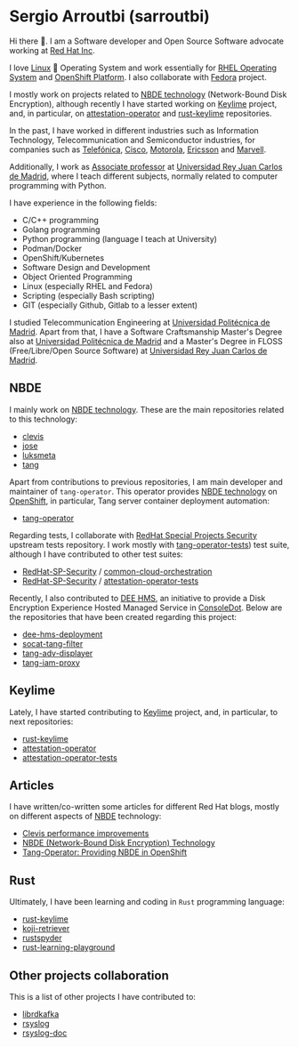 # Sergio Arroutbi (sarroutbi)

Hi there 👋. I am a Software developer and Open Source Software advocate working at [Red Hat Inc](https://www.redhat.com/).

I love [Linux](https://www.linuxfoundation.org/) 🐧 Operating System and work essentially for [RHEL Operating System](https://www.redhat.com/es/technologies/linux-platforms/enterprise-linux) and [OpenShift Platform](https://github.com/openshift). I also collaborate with [Fedora](https://fedoraproject.org/) project.

I mostly work on projects related to [NBDE technology](https://access.redhat.com/articles/6987053) (Network-Bound Disk Encryption), although recently I have started working on [Keylime](https://keylime.dev/) project, and, in particular, on [attestation-operator](https://github.com/keylime/attestation-operator) and [rust-keylime](https://github.com/keylime/rust-keylime) repositories.

In the past, I have worked in different industries such as Information Technology, Telecommunication and Semiconductor industries, for companies such as [Telefónica](https://telefonica.es), [Cisco](https://www.cisco.com), [Motorola](https://motorola.com), [Ericsson](https://ericsson.com) and [Marvell](https://www.marvell.com).

Additionally, I work as [Associate professor](https://gestion2.urjc.es/pdi/ver/sergio.arroutbi) at [Universidad Rey Juan Carlos de Madrid](https://www.urjc.es/), where I teach different subjects, normally related to computer programming with Python.

I have experience in the following fields:
* C/C++ programming
* Golang programming
* Python programming (language I teach at University)
* Podman/Docker
* OpenShift/Kubernetes
* Software Design and Development
* Object Oriented Programming
* Linux (especially RHEL and Fedora)
* Scripting (especially Bash scripting)
* GIT (especially Github, Gitlab to a lesser extent)

I studied Telecommunication Engineering at [Universidad Politécnica de Madrid](https://www.upm.es/). Apart from that, I have a Software Craftsmanship Master's Degree also at [Universidad Politécnica de Madrid](https://www.upm.es/) and a Master's Degree in FLOSS (Free/Libre/Open Source Software) at [Universidad Rey Juan Carlos de Madrid](https://www.urjc.es/).

## NBDE
I mainly work on [NBDE technology](https://access.redhat.com/articles/6987053). These are the main repositories related to this technology:
* [clevis](https://github.com/latchset/clevis)
* [jose](https://github.com/latchset/jose)
* [luksmeta](https://github.com/latchset/luksmeta)
* [tang](https://github.com/latchset/tang)

Apart from contributions to previous repositories, I am main developer and maintainer of `tang-operator`. This operator provides [NBDE technology](https://access.redhat.com/articles/6987053) on [OpenShift](https://www.redhat.com/en/technologies/cloud-computing/openshift), in particular, Tang server container deployment automation:
* [tang-operator](https://github.com/latchset/tang-operator)

Regarding tests, I collaborate with [RedHat Special Projects Security](https://github.com/RedHat-SP-Security/tests/commits?author=sarroutbi) upstream tests repository. I work mostly with [tang-operator-tests](https://github.com/RedHat-SP-Security/tang-operator-tests)) test suite, although I have contributed to other test suites:
* [RedHat-SP-Security](https://github.com/RedHat-SP-Security) / [common-cloud-orchestration](https://github.com/RedHat-SP-Security/common-cloud-orchestration)
* [RedHat-SP-Security](https://github.com/RedHat-SP-Security) / [attestation-operator-tests](https://github.com/RedHat-SP-Security/attestation-operator-tests)

Recently, I also contributed to [DEE HMS](https://github.com/dee-hms/), an initiative to provide a Disk Encryption Experience Hosted Managed Service in [ConsoleDot](https://github.com/RedHatInsights). Below are the repositories that have been created regarding this project:
* [dee-hms-deployment](https://github.com/dee-hms/dee-hms-deployment)
* [socat-tang-filter](https://github.com/dee-hms/socat-tang-filter)
* [tang-adv-displayer](https://github.com/dee-hms/tang-adv-displayer)
* [tang-iam-proxy](https://github.com/dee-hms/tang-iam-proxy)

## Keylime
Lately, I have started contributing to [Keylime](https://keylime.dev/) project, and, in particular, to next repositories:
* [rust-keylime](https://github.com/keylime/rust-keylime/pulls?q=is%3Apr+author%3Asarroutbi)
* [attestation-operator](https://github.com/keylime/attestation-operator/pulls?q=is%3Apr+author%3Asarroutbi)
* [attestation-operator-tests](https://github.com/RedHat-SP-Security/attestation-operator-tests/pulls?q=is%3Apr+author%3Asarroutbi)

## Articles
I have written/co-written some articles for different Red Hat blogs, mostly on different aspects of [NBDE](https://access.redhat.com/articles/6987053) technology:
* [Clevis performance improvements](https://www.redhat.com/en/blog/clevis-performance-improvements)
* [NBDE (Network-Bound Disk Encryption) Technology](https://access.redhat.com/articles/6987053)
* [Tang-Operator: Providing NBDE in OpenShift](https://cloud.redhat.com/blog/tang-operator-providing-nbde-in-openshift)

## Rust
Ultimately, I have been learning and coding in `Rust` programming language:
* [rust-keylime](https://github.com/keylime/rust-keylime/pulls?q=is%3Apr+author%3Asarroutbi)
* [koji-retriever](https://github.com/sarroutbi/koji-retriever)
* [rustspyder](https://github.com/sarroutbi/rustspyder)
* [rust-learning-playground](https://github.com/rust-learning-playground)

## Other projects collaboration
This is a list of other projects I have contributed to:
* [librdkafka](https://github.com/confluentinc/librdkafka/pulls?q=is%3Apr+author%3Asarroutbi+is%3Amerged)
* [rsyslog](https://github.com/rsyslog/rsyslog/pulls?q=is%3Apr+author%3Asarroutbi+is%3Amerged)
* [rsyslog-doc](https://github.com/rsyslog/rsyslog-doc/pulls?q=is%3Apr+is%3Amerged+author%3Asarroutbi)

<!--
**sarroutbi/sarroutbi** is a ✨ _special_ ✨ repository because its `README.md` (this file) appears on your GitHub profile.

Here are some ideas to get you started:

- 🔭 I’m currently working on ...
- 🌱 I’m currently learning ...
- 👯 I’m looking to collaborate on ...
- 🤔 I’m looking for help with ...
- 💬 Ask me about ...
- 📫 How to reach me: ...
- 😄 Pronouns: ...
- ⚡ Fun fact: ...
-->
